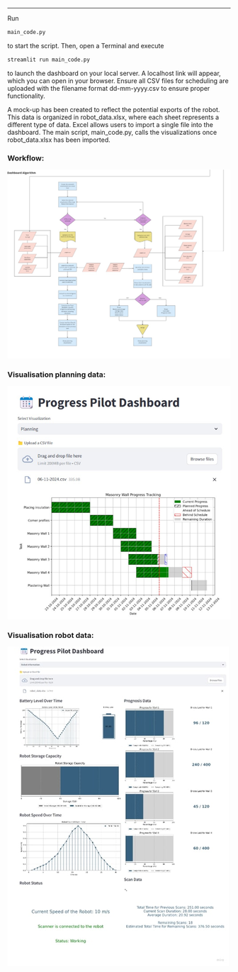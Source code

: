 ---
Run  

```bash
main_code.py 
``` 

to start the script. Then, open a Terminal and execute  


```bash
streamlit run main_code.py
```

to launch the dashboard on your local server. A localhost link will appear, which you can open in your browser. Ensure all CSV files for scheduling are uploaded with the filename format dd-mm-yyyy.csv to ensure proper functionality.

A mock-up has been created to reflect the potential exports of the robot. This data is organized in robot_data.xlsx, where each sheet represents a different type of data. Excel allows users to import a single file into the dashboard. The main script, main_code.py, calls the visualizations once robot_data.xlsx has been imported.

### Workflow:
![Dashboard](img/Dashboard_workflow.jpg)

### Visualisation planning data:
![Dashboard2](img/Planning_dashboard.jpg)

### Visualisation robot data:
![Dashboard3](img/Robot_dashboard.jpg)
